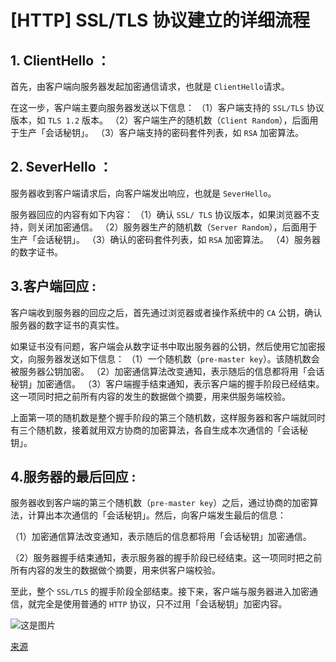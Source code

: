 # [HTTP] SSL/TLS 协议建立的详细流程

## 1. ClientHello ：

首先，由客户端向服务器发起加密通信请求，也就是 ```ClientHello```请求。

在这一步，客户端主要向服务器发送以下信息：
（1）客户端支持的 ```SSL/TLS``` 协议版本，如 ```TLS 1.2``` 版本。
（2）客户端生产的随机数（```Client Random```），后面用于生产「会话秘钥」。
（3）客户端支持的密码套件列表，如 ```RSA``` 加密算法。

## 2. SeverHello ：

服务器收到客户端请求后，向客户端发出响应，也就是 ```SeverHello```。

服务器回应的内容有如下内容：
（1）确认 ```SSL/ TLS``` 协议版本，如果浏览器不支持，则关闭加密通信。
（2）服务器生产的随机数（```Server Random```），后面用于生产「会话秘钥」。
（3）确认的密码套件列表，如 ```RSA``` 加密算法。
（4）服务器的数字证书。

## 3.客户端回应 :

客户端收到服务器的回应之后，首先通过浏览器或者操作系统中的 ```CA``` 公钥，确认服务器的数字证书的真实性。

如果证书没有问题，客户端会从数字证书中取出服务器的公钥，然后使用它加密报文，向服务器发送如下信息：
（1）一个随机数（```pre-master key```）。该随机数会被服务器公钥加密。
（2）加密通信算法改变通知，表示随后的信息都将用「会话秘钥」加密通信。
（3）客户端握手结束通知，表示客户端的握手阶段已经结束。这一项同时把之前所有内容的发生的数据做个摘要，用来供服务端校验。

上面第一项的随机数是整个握手阶段的第三个随机数，这样服务器和客户端就同时有三个随机数，接着就用双方协商的加密算法，各自生成本次通信的「会话秘钥」。

## 4.服务器的最后回应 :

服务器收到客户端的第三个随机数（```pre-master key```）之后，通过协商的加密算法，计算出本次通信的「会话秘钥」。然后，向客户端发生最后的信息：

（1）加密通信算法改变通知，表示随后的信息都将用「会话秘钥」加密通信。

（2）服务器握手结束通知，表示服务器的握手阶段已经结束。这一项同时把之前所有内容的发生的数据做个摘要，用来供客户端校验。

至此，整个 ```SSL/TLS``` 的握手阶段全部结束。接下来，客户端与服务器进入加密通信，就完全是使用普通的 ```HTTP``` 协议，只不过用「会话秘钥」加密内容。

![这是图片](https://cdn.jsdelivr.net/gh/xiaolincoder/ImageHost/%E8%AE%A1%E7%AE%97%E6%9C%BA%E7%BD%91%E7%BB%9C/HTTP/23-HTTPS%E5%B7%A5%E4%BD%9C%E6%B5%81%E7%A8%8B.png "Magic Gardens")

[来源](https://www.cnblogs.com/xiaolincoding/p/12442435.html)